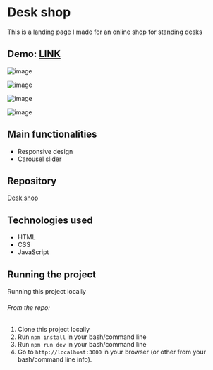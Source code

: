 # Desk shop

This is a landing page I made for an online shop for standing desks
## Demo: [LINK](https://radek-desk-shop.netlify.app)

![image](https://user-images.githubusercontent.com/27691628/226177594-479bb186-a463-40c8-8b93-5e01330777d5.png)

![image](https://user-images.githubusercontent.com/27691628/226177631-0521ba46-3b78-4a48-8096-e88c9ec0856a.png)

![image](https://user-images.githubusercontent.com/27691628/226177650-35dc5a80-445d-4fec-bc0a-7e82c396a659.png)

![image](https://user-images.githubusercontent.com/27691628/226177676-588f7098-1836-44e9-966f-50955ee8914a.png)

## Main functionalities
- Responsive design
- Carousel slider

## Repository
[Desk shop](https://github.com/RadekDulisz/standing-desk-shop.git)

## Technologies used
- HTML
- CSS
- JavaScript

## Running the project

Running this project locally
###### From the repo:

1. Clone this project locally
2. Run `npm install` in your bash/command line
3. Run `npm run dev` in your bash/command line
4. Go to `http://localhost:3000` in your browser (or other from your bash/command line info).
